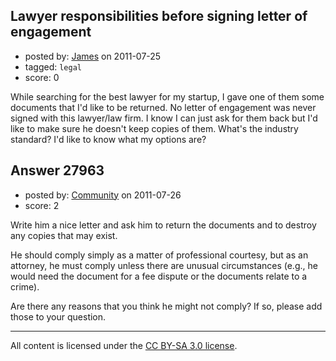 ## Lawyer responsibilities before signing letter of engagement

- posted by: [James](https://stackexchange.com/users/-1/12232-james) on 2011-07-25
- tagged: `legal`
- score: 0

While searching for the best lawyer for my startup, I gave one of them some documents that I'd like to be returned. No letter of engagement was never signed with this lawyer/law firm. I know I can just ask for them back but I'd like to make sure he doesn't keep copies of them.  What's the industry standard? I'd like to know what my options are?


## Answer 27963

- posted by: [Community](https://stackexchange.com/users/-1/-1-community) on 2011-07-26
- score: 2

Write him a nice letter and ask him to return the documents and to destroy any copies that may exist.  

He should comply simply as a matter of professional courtesy, but as an attorney, he must comply unless there are unusual circumstances (e.g., he would need the document for a fee dispute or the documents relate to a crime).

Are there any reasons that you think he might not comply?  If so, please add those to your question.



---

All content is licensed under the [CC BY-SA 3.0 license](https://creativecommons.org/licenses/by-sa/3.0/).
